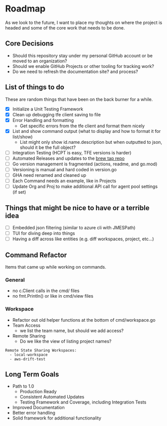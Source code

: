 # Roadmap

As we look to the future, I want to place my thoughts on where the project is headed and some of the core work that needs to be done.

## Core Decisions

- Should this repository stay under my personal GitHub account or be moved to an organization?
- Should we enable GitHub Projects or other tooling for tracking work?
- Do we need to refresh the documentation site? and process?

## List of things to do

These are random things that have been on the back burner for a while.

- [x] Initialize a Unit Testing Framework
- [x] Clean up debugging tfe client saving to file
- [x] Error Handling and formatting
  - Get specific errors from the tfe client and format them nicely
- [x] List and show command output (what to display and how to format it for list/show)
  - List might only show id.name.description but when outputted to json, should it be the full object?
- [ ] Integration Testing (HCPT is easy, TFE versions is harder)
- [ ] Automated Releases and updates to the [brew tap repo](https://github.com/straubt1/homebrew-tap)
- [ ] Go version management is fragmented (actions, readme, and go.mod)
- [ ] Versioning is manual and hard coded in version.go
- [ ] GHA need renamed and cleaned up
- [ ] Each Command needs an example, like in Projects
- [ ] Update Org and Proj to make additional API call for agent pool settings (if set)

## Things that might be nice to have or a terrible idea

- [ ] Embedded json filtering (similar to azure cli with JMESPath)
- [ ] TUI for diving deep into things
- [ ] Having a diff across like entities (e.g. diff workspaces, project, etc...)

## Command Refactor

Items that came up while working on commands.

### General

- no c.Client calls in the cmd/ files
- no fmt.Println() or like in cmd/view files

### Workspace

- Refactor out old helper functions at the bottom of cmd/workspace.go
- Team Access
  - we list the team name, but should we add access?
- Remote Sharing
  - Do we like the view of listing project names?
```
Remote State Sharing Workspaces:
  - local-workspace
  - aws-drift-test
```

## Long Term Goals

- Path to 1.0
  - Production Ready
  - Consistent Automated Updates
  - Testing Framework and Coverage, including Integration Tests
- Improved Documentation
- Better error handling
- Solid framework for additional functionality

